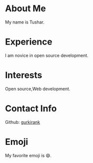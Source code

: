 # About Me
My name is Tushar.
# Experience
I am novice in open source development. 
# Interests
Open source,Web development. 
# Contact Info
Github: [gurkirank](https://github.com/tushargg)  
# Emoji
My favorite emoji is :smile:.
